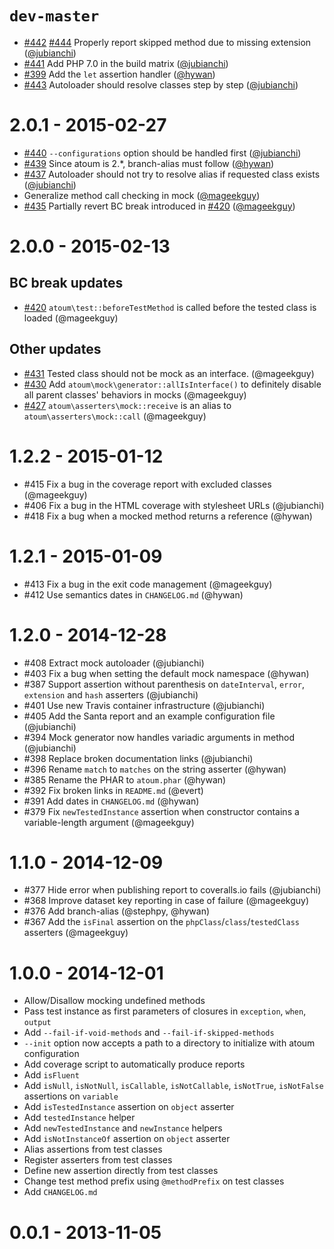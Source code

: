 # `dev-master`

* [#442](https://github.com/atoum/atoum/issues/442) [#444](https://github.com/atoum/atoum/pull/444) Properly report skipped method due to missing extension ([@jubianchi][jubianchi])
* [#441](https://github.com/atoum/atoum/pull/441) Add PHP 7.0 in the build matrix ([@jubianchi][jubianchi])
* [#399](https://github.com/atoum/atoum/pull/399) Add the `let` assertion handler ([@hywan][hywan])
* [#443](https://github.com/atoum/atoum/pull/443) Autoloader should resolve classes step by step ([@jubianchi][jubianchi])

# 2.0.1 - 2015-02-27

* [#440](https://github.com/atoum/atoum/pull/440) `--configurations` option should be handled first ([@jubianchi][jubianchi])
* [#439](https://github.com/atoum/atoum/pull/439) Since atoum is 2.*, branch-alias must follow ([@hywan][hywan])
* [#437](https://github.com/atoum/atoum/pull/437) Autoloader should not try to resolve alias if requested class exists ([@jubianchi][jubianchi])
* Generalize method call checking in mock ([@mageekguy][mageekguy])
* [#435](https://github.com/atoum/atoum/pull/435) Partially revert BC break introduced in [#420](https://github.com/atoum/atoum/pull/420) ([@mageekguy][mageekguy])

# 2.0.0 - 2015-02-13

## BC break updates
* [#420](https://github.com/atoum/atoum/pull/420) `atoum\test::beforeTestMethod` is called before the tested class is loaded (@mageekguy)

## Other updates
* [#431](https://github.com/atoum/atoum/pull/431) Tested class should not be mock as an interface. (@mageekguy)
* [#430](https://github.com/atoum/atoum/pull/430) Add `atoum\mock\generator::allIsInterface()` to definitely disable all parent classes' behaviors in mocks (@mageekguy)
* [#427](https://github.com/atoum/atoum/pull/427) `atoum\asserters\mock::receive` is an alias to `atoum\asserters\mock::call` (@mageekguy)


# 1.2.2 - 2015-01-12

* #415 Fix a bug in the coverage report with excluded classes (@mageekguy)
* #406 Fix a bug in the HTML coverage with stylesheet URLs (@jubianchi)
* #418 Fix a bug when a mocked method returns a reference (@hywan)

# 1.2.1 - 2015-01-09

* #413 Fix a bug in the exit code management (@mageekguy)
* #412 Use semantics dates in `CHANGELOG.md` (@hywan)

# 1.2.0 - 2014-12-28

* #408 Extract mock autoloader (@jubianchi)
* #403 Fix a bug when setting the default mock namespace (@hywan)
* #387 Support assertion without parenthesis on `dateInterval`, `error`, `extension` and `hash` asserters (@jubianchi)
* #401 Use new Travis container infrastructure (@jubianchi)
* #405 Add the Santa report and an example configuration file (@jubianchi)
* #394 Mock generator now handles variadic arguments in method (@jubianchi)
* #398 Replace broken documentation links (@jubianchi)
* #396 Rename `match` to `matches` on the string asserter (@hywan)
* #385 Rename the PHAR to `atoum.phar` (@hywan)
* #392 Fix broken links in `README.md` (@evert)
* #391 Add dates in `CHANGELOG.md` (@hywan)
* #379 Fix `newTestedInstance` assertion when constructor contains a variable-length argument (@mageekguy)

# 1.1.0 - 2014-12-09

* #377 Hide error when publishing report to coveralls.io fails (@jubianchi)
* #368 Improve dataset key reporting in case of failure (@mageekguy)
* #376 Add branch-alias (@stephpy, @hywan)
* #367 Add the `isFinal` assertion on the `phpClass`/`class`/`testedClass` asserters (@mageekguy)

# 1.0.0 - 2014-12-01

* Allow/Disallow mocking undefined methods
* Pass test instance as first parameters of closures in `exception`, `when`, `output`
* Add `--fail-if-void-methods` and `--fail-if-skipped-methods`
* `--init` option now accepts a path to a directory to initialize with atoum configuration
* Add coverage script to automatically produce reports
* Add `isFluent`
* Add `isNull`, `isNotNull`, `isCallable`, `isNotCallable`, `isNotTrue`, `isNotFalse` assertions on `variable`
* Add `isTestedInstance` assertion on `object` asserter
* Add `testedInstance` helper
* Add `newTestedInstance` and `newInstance` helpers
* Add `isNotInstanceOf` assertion on `object` asserter
* Alias assertions from test classes
* Register asserters from test classes
* Define new assertion directly from test classes
* Change test method prefix using `@methodPrefix` on test classes
* Add `CHANGELOG.md`

# 0.0.1 - 2013-11-05

[mageekguy]: https://github.com/mageekguy
[jubianchi]: https://github.com/jubianchi
[hywan]: https://github.com/hywan
